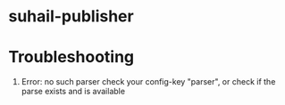 suhail-publisher
================

# Troubleshooting

1. Error: no such parser
check your config-key "parser", or check if the parse exists and is available


